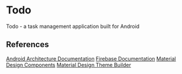 # Todo
Todo - a task management application built for Android

## References
[Android Architecture Documentation](https://developer.android.com/topic/architecture)
[Firebase Documentation](https://firebase.google.com/docs/android/setup)
[Material Design Components](https://m3.material.io/components)
[Material Design Theme Builder](https://m3.material.io/theme-builder)